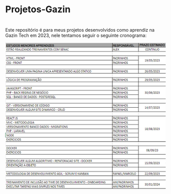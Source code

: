# Projetos-Gazin

# 

Este  repositório é para meus projetos desenvolvidos como aprendiz na Gazin Tech em 2023, nele tentamos seguir o seguinte cronograma: 

<img src="yimgs/cronograma.png">
